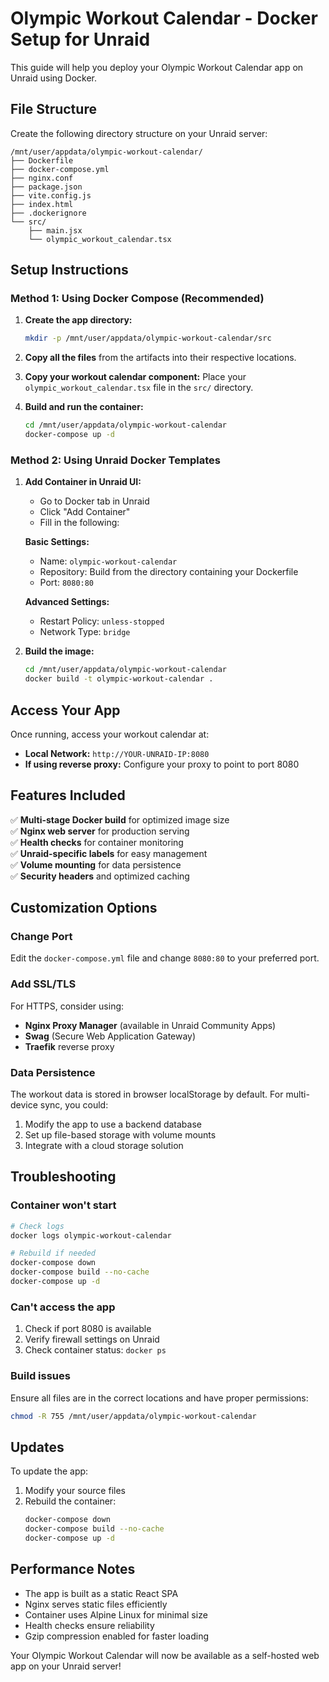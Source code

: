 # Olympic Workout Calendar - Docker Setup for Unraid

This guide will help you deploy your Olympic Workout Calendar app on Unraid using Docker.

## File Structure

Create the following directory structure on your Unraid server:

```
/mnt/user/appdata/olympic-workout-calendar/
├── Dockerfile
├── docker-compose.yml
├── nginx.conf
├── package.json
├── vite.config.js
├── index.html
├── .dockerignore
└── src/
    ├── main.jsx
    └── olympic_workout_calendar.tsx
```

## Setup Instructions

### Method 1: Using Docker Compose (Recommended)

1. **Create the app directory:**
   ```bash
   mkdir -p /mnt/user/appdata/olympic-workout-calendar/src
   ```

2. **Copy all the files** from the artifacts into their respective locations.

3. **Copy your workout calendar component:**
   Place your `olympic_workout_calendar.tsx` file in the `src/` directory.

4. **Build and run the container:**
   ```bash
   cd /mnt/user/appdata/olympic-workout-calendar
   docker-compose up -d
   ```

### Method 2: Using Unraid Docker Templates

1. **Add Container in Unraid UI:**
   - Go to Docker tab in Unraid
   - Click "Add Container"
   - Fill in the following:

   **Basic Settings:**
   - Name: `olympic-workout-calendar`
   - Repository: Build from the directory containing your Dockerfile
   - Port: `8080:80`

   **Advanced Settings:**
   - Restart Policy: `unless-stopped`
   - Network Type: `bridge`

2. **Build the image:**
   ```bash
   cd /mnt/user/appdata/olympic-workout-calendar
   docker build -t olympic-workout-calendar .
   ```

## Access Your App

Once running, access your workout calendar at:
- **Local Network:** `http://YOUR-UNRAID-IP:8080`
- **If using reverse proxy:** Configure your proxy to point to port 8080

## Features Included

✅ **Multi-stage Docker build** for optimized image size  
✅ **Nginx web server** for production serving  
✅ **Health checks** for container monitoring  
✅ **Unraid-specific labels** for easy management  
✅ **Volume mounting** for data persistence  
✅ **Security headers** and optimized caching  

## Customization Options

### Change Port
Edit the `docker-compose.yml` file and change `8080:80` to your preferred port.

### Add SSL/TLS
For HTTPS, consider using:
- **Nginx Proxy Manager** (available in Unraid Community Apps)
- **Swag** (Secure Web Application Gateway)
- **Traefik** reverse proxy

### Data Persistence
The workout data is stored in browser localStorage by default. For multi-device sync, you could:
1. Modify the app to use a backend database
2. Set up file-based storage with volume mounts
3. Integrate with a cloud storage solution

## Troubleshooting

### Container won't start
```bash
# Check logs
docker logs olympic-workout-calendar

# Rebuild if needed
docker-compose down
docker-compose build --no-cache
docker-compose up -d
```

### Can't access the app
1. Check if port 8080 is available
2. Verify firewall settings on Unraid
3. Check container status: `docker ps`

### Build issues
Ensure all files are in the correct locations and have proper permissions:
```bash
chmod -R 755 /mnt/user/appdata/olympic-workout-calendar
```

## Updates

To update the app:
1. Modify your source files
2. Rebuild the container:
   ```bash
   docker-compose down
   docker-compose build --no-cache
   docker-compose up -d
   ```

## Performance Notes

- The app is built as a static React SPA
- Nginx serves static files efficiently
- Container uses Alpine Linux for minimal size
- Health checks ensure reliability
- Gzip compression enabled for faster loading

Your Olympic Workout Calendar will now be available as a self-hosted web app on your Unraid server!